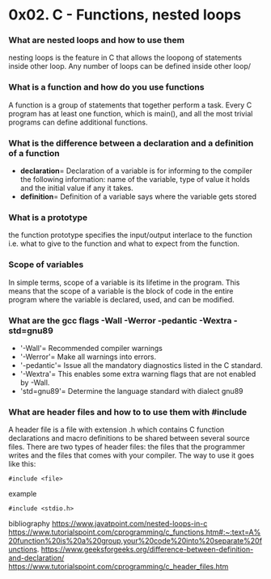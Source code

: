 # 0x02. C - Functions, nested loops
### What are nested loops and how to use them
nesting loops is the feature in C that allows the loopong of statements inside other loop. Any number of loops can be defined inside other loop/
### What is a function and how do you use functions
A function is a group of statements that together perform a task. Every C program has at least one function, which is main(), and all the most trivial programs can define additional functions.
### What is the difference between a declaration and a definition of a function
- **declaration**= Declaration of a variable is for informing to the compiler the following information: name of the variable, type of value it holds and the initial value if any it takes. 
- **definition**= Definition of a variable says where the variable gets stored
### What is a prototype
the function prototype specifies the input/output interlace to the function i.e. what to give to the function and what to expect from the function.
### Scope of variables
In simple terms, scope of a variable is its lifetime in the program. This means that the scope of a variable is the block of code in the entire program where the variable is declared, used, and can be modified.
### What are the gcc flags -Wall -Werror -pedantic -Wextra -std=gnu89
- '-Wall'=  Recommended compiler warnings
- '-Werror'= Make all warnings into errors.
- '-pedantic'= Issue all the mandatory diagnostics listed in the C standard.
- '-Wextra'= This enables some extra warning flags that are not enabled by -Wall.
- 'std=gnu89'= Determine the language standard with dialect gnu89
### What are header files and how to to use them with #include
A header file is a file with extension .h which contains C function declarations and macro definitions to be shared between several source files. There are two types of header files: the files that the programmer writes and the files that comes with your compiler.
The way to use it goes like this:
```
#include <file>
``` 
example
```
#include <stdio.h>
```

bibliography
https://www.javatpoint.com/nested-loops-in-c
https://www.tutorialspoint.com/cprogramming/c_functions.htm#:~:text=A%20function%20is%20a%20group,your%20code%20into%20separate%20functions.
https://www.geeksforgeeks.org/difference-between-definition-and-declaration/
https://www.tutorialspoint.com/cprogramming/c_header_files.htm 